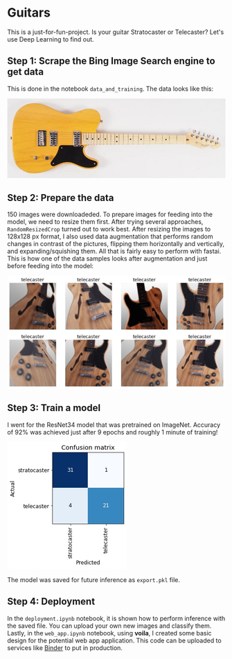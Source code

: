 # Guitars
This is a just-for-fun-project. Is your guitar Stratocaster or Telecaster? Let's use Deep Learning to find out.

## Step 1: Scrape the Bing Image Search engine to get data
This is done in the notebook `data_and_training`. The data looks like this:

![image](/images/test1.jpg)

## Step 2: Prepare the data
150 images were  downloadeded. To prepare images for feeding into the model, we need to resize them first. After trying several approaches, `RandomResizedCrop` turned out to work best. After resizing the images to 128x128 px format, I also used data augmentation that performs random changes in contrast of the pictures, flipping them horizontally and vertically, and expanding/squishing them. All that is fairly easy to perform with fastai. This is how one of the data samples looks after augmentation and just before feeding into the model:

![image](/images/augmentation.jpg)

## Step 3: Train a model
I went for the ResNet34 model that was pretrained on ImageNet. Accuracy of 92% was achieved just after 9 epochs and roughly 1 minute of training!

![image](/images/confusion.jpg)

The model was saved for future inference as `export.pkl` file.

## Step 4: Deployment
In the `deployment.ipynb` notebook, it is shown how to perform inference with the saved file. You can upload your own new images and classify them. Lastly, in the `web_app.ipynb` notebook, using **voila**, I created some basic design for the potential web app application. This code can be uploaded to services like [Binder](https://mybinder.org/) to put in production.

